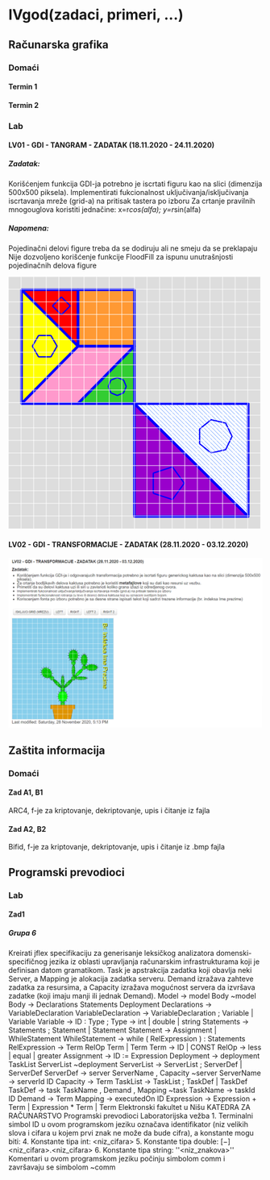 # IVgod(zadaci, primeri, ...)

## Računarska grafika

### Domaći

#### Termin 1

#### Termin 2

### Lab

#### LV01 - GDI - TANGRAM - ZADATAK (18.11.2020 - 24.11.2020)

##### Zadatak:

Korišćenjem funkcija GDI-ja potrebno je iscrtati figuru kao na slici (dimenzija 500x500 piksela).
Implementirati fukcionalnost uključivanja/isključivanja iscrtavanja mreže (grid-a) na pritisak tastera po izboru
Za crtanje pravilnih mnogouglova koristiti jednačine: x=r*cos(alfa); y=r*sin(alfa)

##### Napomena:

Pojedinačni delovi figure treba da se dodiruju ali ne smeju da se preklapaju
Nije dozvoljeno korišćenje funkcije FloodFill za ispunu unutrašnjosti pojedinačnih delova figure

<img src="RG/Lab/lab1.png">

#### LV02 - GDI - TRANSFORMACIJE - ZADATAK (28.11.2020 - 03.12.2020)

<img src="RG/Lab/lab2.png">

## Zaštita informacija

### Domaći

#### Zad A1, B1

ARC4, f-je za kriptovanje, dekriptovanje, upis i čitanje iz fajla

#### Zad A2, B2

Bifid, f-je za kriptovanje, dekriptovanje, upis i čitanje iz .bmp fajla

## Programski prevodioci

### Lab

#### Zad1

##### Grupa 6

Kreirati jflex specifikaciju za generisanje leksičkog analizatora domenski-specifičnog jezika iz oblasti
upravljanja računarskim infrastrukturama koji je definisan datom gramatikom. Task je apstrakcija
zadatka koji obavlja neki Server, a Mapping je alokacija zadatka serveru. Demand izražava zahteve
zadatka za resursima, a Capacity izražava mogućnost servera da izvršava zadatke (koji imaju manji ili
jednak Demand).
Model → model Body ~model
Body → Declarations Statements Deployment
Declarations → VariableDeclaration
VariableDeclaration → VariableDeclaration ; Variable | Variable
Variable → ID ∶ Type ;
Type → int | double | string
Statements → Statements ; Statement | Statement
Statement → Assignment | WhileStatement
WhileStatement → while ( RelExpression ) : Statements
RelExpression → Term RelOp Term | Term
Term → ID | CONST
RelOp → less | equal | greater
Assignment → ID ∶= Expression
Deployment → deployment TaskList ServerList ~deployment
ServerList → ServerList ; ServerDef | ServerDef
ServerDef → server ServerName , Capacity ~server
ServerName → serverId ID
Capacity → Term
TaskList → TaskList ; TaskDef | TaskDef
TaskDef → task TaskName , Demand , Mapping ~task
TaskName → taskId ID
Demand → Term
Mapping → executedOn ID
Expression → Expression + Term | Expression * Term | Term
Elektronski fakultet u Nišu
KATEDRA ZA RAČUNARSTVO
Programski prevodioci
Laboratorijska vežba 1.
Terminalni simbol ID u ovom programskom jeziku označava identifikator (niz velikih slova i cifara u
kojem prvi znak ne može da bude cifra), a konstante mogu biti:
4. Konstante tipa int:
<niz_cifara>
5. Konstante tipa double:
[−]<niz_cifara>.<niz_cifara>
6. Konstante tipa string:
''<niz_znakova>''
Komentari u ovom programskom jeziku počinju simbolom comm i završavaju se simbolom
~comm
